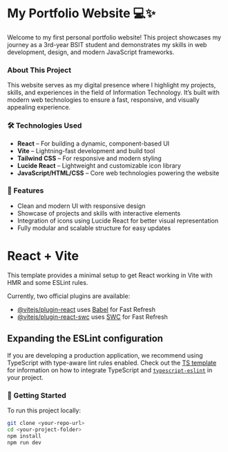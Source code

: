 # My Portfolio Website 💻✨

Welcome to my first personal portfolio website! This project showcases my journey as a 3rd-year BSIT student and demonstrates my skills in web development, design, and modern JavaScript frameworks.

### About This Project
This website serves as my digital presence where I highlight my projects, skills, and experiences in the field of Information Technology. It’s built with modern web technologies to ensure a fast, responsive, and visually appealing experience.

### 🛠️ Technologies Used
- **React** – For building a dynamic, component-based UI  
- **Vite** – Lightning-fast development and build tool  
- **Tailwind CSS** – For responsive and modern styling  
- **Lucide React** – Lightweight and customizable icon library  
- **JavaScript/HTML/CSS** – Core web technologies powering the website  

### 🌟 Features
- Clean and modern UI with responsive design  
- Showcase of projects and skills with interactive elements  
- Integration of icons using Lucide React for better visual representation  
- Fully modular and scalable structure for easy updates

# React + Vite

This template provides a minimal setup to get React working in Vite with HMR and some ESLint rules.

Currently, two official plugins are available:

- [@vitejs/plugin-react](https://github.com/vitejs/vite-plugin-react/blob/main/packages/plugin-react) uses [Babel](https://babeljs.io/) for Fast Refresh
- [@vitejs/plugin-react-swc](https://github.com/vitejs/vite-plugin-react/blob/main/packages/plugin-react-swc) uses [SWC](https://swc.rs/) for Fast Refresh

## Expanding the ESLint configuration

If you are developing a production application, we recommend using TypeScript with type-aware lint rules enabled. Check out the [TS template](https://github.com/vitejs/vite/tree/main/packages/create-vite/template-react-ts) for information on how to integrate TypeScript and [`typescript-eslint`](https://typescript-eslint.io) in your project.


### 🚀 Getting Started
To run this project locally:  
```bash
git clone <your-repo-url>
cd <your-project-folder>
npm install
npm run dev



